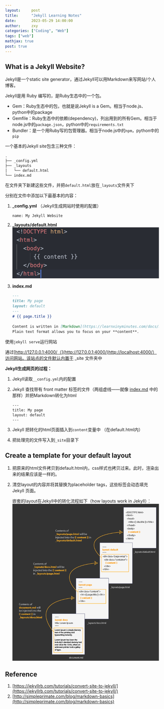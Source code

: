 ```yaml
---
layout:     post
title:      "Jekyll Learning Notes"
date:       2023-05-29 14:00:00
author:     zxy
categories: ["Coding", "Web"]
tags: ["web"]
mathjax: true
post: true
---
```


## What is a Jekyll Website?

Jekyll是一个static site generator，通过Jekyll可以用Markdown来写网站/个人博客。

Jekyll是用 Ruby 编写的，是Ruby生态中的一个包。

- Gem：Ruby生态中的包，也就是说Jekyll is a Gem。相当于node.js、python中的package
- Gemfile：Ruby生态中的依赖(dependency)，列出用到的所有Gem。相当于node.js中的`package.json`，python中的`requirements.txt`
- Bundler：是一个用Ruby写的包管理器。相当于node.js中的`npm`，python中的`pip`

一个基本的Jekyll site包含三种文件：

```
.
├── _config.yml
├── _layouts
│   └── default.html
└── index.md
```

在文件夹下新建这些文件，并把`default.html`放在`_layouts`文件夹下

分别在文件中添加以下最基本的内容：
1. **_config.yml** （Jekyll生成网站时使用的配置）
    ```
    name: My Jekyll Website
    ```

2. **_layouts/default.html**
    ![workflow](/assets/img/in-post/2023-05-29-default.png)

3. **index.md**
    ```markdown
    ---
    title: My page
    layout: default
    ---
    # {{ page.title }}

    Content is written in [Markdown](https://learnxinyminutes.com/docs/markdown/).
    Plain text format allows you to focus on your **content**.

    ```

使用`jekyll serve`运行网站

通过[http://127.0.0.1:4000/（](http://127.0.0.1:4000/)http://localhost:4000/）访问网站。该站点的文件默认内置于 _site 文件夹中

**Jekyll生成网页的过程：**

1. Jekyll读取`__config.yml`内的配置
2. Jekyll 查找带有 front matter 标签的文件（两组虚线——就像 [index.md](http://index.md/) 中的那样）并把Markdown转化为html
    
    ```
    ---
    title: My page
    layout: default
    ---
    ```
    
3. Jekyll 把转化的html页面插入到`content`变量中 （在default.html内）
4. 把处理完的文件写入到`_site`目录下

## **Create a template for your default layout**

1. 把原来的html文件拷贝到default.html内，css样式也拷贝过来。此时，渲染出来的结果应该是一样的。
2. 清空layout的内容并将其替换为placeholder tags，这些标签会动态填充Jekyll 页面。

    嵌套的layout在Jekyll中的转化流程如下（how layouts work in Jekyll）：
    ![workflow](/assets/img/in-post/2023-05-29-jekyll_layout.png)


Reference
-------
1. [https://jekyllrb.com/tutorials/convert-site-to-jekyll/](https://jekyllrb.com/tutorials/convert-site-to-jekyll/)
2. [http://simpleprimate.com/blog/markdown-basics](http://simpleprimate.com/blog/markdown-basics)